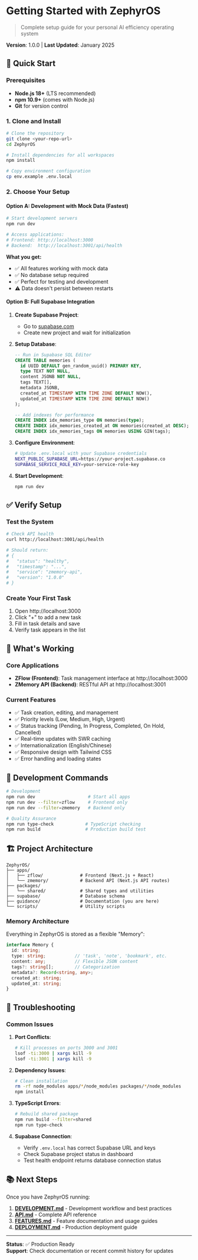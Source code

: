 # Getting Started with ZephyrOS

> Complete setup guide for your personal AI efficiency operating system

**Version**: 1.0.0 | **Last Updated**: January 2025

## 🚀 Quick Start

### Prerequisites

- **Node.js 18+** (LTS recommended)
- **npm 10.9+** (comes with Node.js)
- **Git** for version control

### 1. Clone and Install

```bash
# Clone the repository
git clone <your-repo-url>
cd ZephyrOS

# Install dependencies for all workspaces
npm install

# Copy environment configuration
cp env.example .env.local
```

### 2. Choose Your Setup

#### Option A: Development with Mock Data (Fastest)
```bash
# Start development servers
npm run dev

# Access applications:
# Frontend: http://localhost:3000
# Backend:  http://localhost:3001/api/health
```

**What you get:**
- ✅ All features working with mock data
- ✅ No database setup required
- ✅ Perfect for testing and development
- ⚠️ Data doesn't persist between restarts

#### Option B: Full Supabase Integration

1. **Create Supabase Project**:
   - Go to [supabase.com](https://supabase.com)
   - Create new project and wait for initialization

2. **Setup Database**:
   ```sql
   -- Run in Supabase SQL Editor
   CREATE TABLE memories (
     id UUID DEFAULT gen_random_uuid() PRIMARY KEY,
     type TEXT NOT NULL,
     content JSONB NOT NULL,
     tags TEXT[],
     metadata JSONB,
     created_at TIMESTAMP WITH TIME ZONE DEFAULT NOW(),
     updated_at TIMESTAMP WITH TIME ZONE DEFAULT NOW()
   );

   -- Add indexes for performance
   CREATE INDEX idx_memories_type ON memories(type);
   CREATE INDEX idx_memories_created_at ON memories(created_at DESC);
   CREATE INDEX idx_memories_tags ON memories USING GIN(tags);
   ```

3. **Configure Environment**:
   ```bash
   # Update .env.local with your Supabase credentials
   NEXT_PUBLIC_SUPABASE_URL=https://your-project.supabase.co
   SUPABASE_SERVICE_ROLE_KEY=your-service-role-key
   ```

4. **Start Development**:
   ```bash
   npm run dev
   ```

## ✅ Verify Setup

### Test the System
```bash
# Check API health
curl http://localhost:3001/api/health

# Should return:
# {
#   "status": "healthy",
#   "timestamp": "...",
#   "service": "zmemory-api",
#   "version": "1.0.0"
# }
```

### Create Your First Task
1. Open http://localhost:3000
2. Click "+" to add a new task
3. Fill in task details and save
4. Verify task appears in the list

## 🎯 What's Working

### Core Applications
- **ZFlow (Frontend)**: Task management interface at http://localhost:3000
- **ZMemory API (Backend)**: RESTful API at http://localhost:3001

### Current Features
- ✅ Task creation, editing, and management
- ✅ Priority levels (Low, Medium, High, Urgent)
- ✅ Status tracking (Pending, In Progress, Completed, On Hold, Cancelled)
- ✅ Real-time updates with SWR caching
- ✅ Internationalization (English/Chinese)
- ✅ Responsive design with Tailwind CSS
- ✅ Error handling and loading states

## 🔧 Development Commands

```bash
# Development
npm run dev                    # Start all apps
npm run dev --filter=zflow     # Frontend only
npm run dev --filter=zmemory   # Backend only

# Quality Assurance
npm run type-check            # TypeScript checking
npm run build                 # Production build test
```

## 🏗️ Project Architecture

```
ZephyrOS/
├── apps/
│   ├── zflow/              # Frontend (Next.js + React)
│   └── zmemory/            # Backend API (Next.js API routes)
├── packages/
│   └── shared/             # Shared types and utilities
├── supabase/               # Database schema
├── guidance/               # Documentation (you are here)
└── scripts/                # Utility scripts
```

### Memory Architecture

Everything in ZephyrOS is stored as a flexible "Memory":

```typescript
interface Memory {
  id: string;
  type: string;           // 'task', 'note', 'bookmark', etc.
  content: any;           // Flexible JSON content
  tags?: string[];        // Categorization
  metadata?: Record<string, any>;
  created_at: string;
  updated_at: string;
}
```

## 🚨 Troubleshooting

### Common Issues

1. **Port Conflicts**:
   ```bash
   # Kill processes on ports 3000 and 3001
   lsof -ti:3000 | xargs kill -9
   lsof -ti:3001 | xargs kill -9
   ```

2. **Dependency Issues**:
   ```bash
   # Clean installation
   rm -rf node_modules apps/*/node_modules packages/*/node_modules
   npm install
   ```

3. **TypeScript Errors**:
   ```bash
   # Rebuild shared package
   npm run build --filter=shared
   npm run type-check
   ```

4. **Supabase Connection**:
   - Verify `.env.local` has correct Supabase URL and keys
   - Check Supabase project status in dashboard
   - Test health endpoint returns database connection status

## 📚 Next Steps

Once you have ZephyrOS running:

1. **[DEVELOPMENT.md](./DEVELOPMENT.md)** - Development workflow and best practices
2. **[API.md](./API.md)** - Complete API reference
3. **[FEATURES.md](./FEATURES.md)** - Feature documentation and usage guides
4. **[DEPLOYMENT.md](./DEPLOYMENT.md)** - Production deployment guide

---

**Status**: ✅ Production Ready  
**Support**: Check documentation or recent commit history for updates